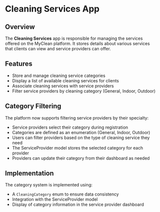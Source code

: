 # Cleaning Services App

## Overview
The **Cleaning Services** app is responsible for managing the services offered on the MyClean platform. It stores details about various services that clients can view and service providers can offer.

## Features
- Store and manage cleaning service categories
- Display a list of available cleaning services for clients
- Associate cleaning services with service providers
- Filter service providers by cleaning category (General, Indoor, Outdoor)

## Category Filtering
The platform now supports filtering service providers by their specialty:
- Service providers select their category during registration
- Categories are defined as an enumeration (General, Indoor, Outdoor)
- Users can filter providers based on the type of cleaning service they need
- The ServiceProvider model stores the selected category for each provider
- Providers can update their category from their dashboard as needed

## Implementation
The category system is implemented using:
- A `CleaningCategory` enum to ensure data consistency
- Integration with the ServiceProvider model
- Display of category information in the service provider dashboard